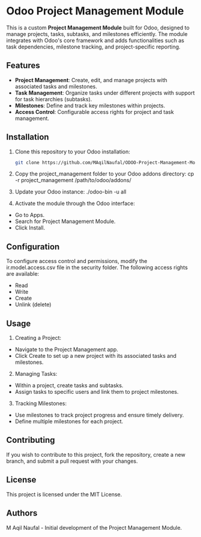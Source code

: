 # Odoo Project Management Module

This is a custom **Project Management Module** built for Odoo, designed to manage projects, tasks, subtasks, and milestones efficiently. The module integrates with Odoo's core framework and adds functionalities such as task dependencies, milestone tracking, and project-specific reporting.

## Features

- **Project Management**: Create, edit, and manage projects with associated tasks and milestones.
- **Task Management**: Organize tasks under different projects with support for task hierarchies (subtasks).
- **Milestones**: Define and track key milestones within projects.
- **Access Control**: Configurable access rights for project and task management.

## Installation

1. Clone this repository to your Odoo installation:
   ```bash
   git clone https://github.com/MAqilNaufal/ODOO-Project-Management-Module.git

2. Copy the project_management folder to your Odoo addons directory:
   cp -r project_management /path/to/odoo/addons/

3. Update your Odoo instance:
   ./odoo-bin -u all

4. Activate the module through the Odoo interface:
- Go to Apps.
- Search for Project Management Module.
- Click Install.

## Configuration
To configure access control and permissions, modify the ir.model.access.csv file in the security folder. The following access rights are available:
- Read
- Write
- Create
- Unlink (delete)

## Usage
1. Creating a Project:
- Navigate to the Project Management app.
- Click Create to set up a new project with its associated tasks and milestones.

2. Managing Tasks:
- Within a project, create tasks and subtasks.
- Assign tasks to specific users and link them to project milestones.

3. Tracking Milestones:
- Use milestones to track project progress and ensure timely delivery.
- Define multiple milestones for each project.

## Contributing
If you wish to contribute to this project, fork the repository, create a new branch, and submit a pull request with your changes.

## License
This project is licensed under the MIT License.

## Authors
M Aqil Naufal - Initial development of the Project Management Module.
